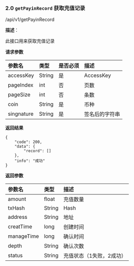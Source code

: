 ### 2.0 `getPayinRecord` 获取充值记录

/api/v1/getPayinRecord

**描述**：

此接口用来获取充值记录

**请求参数**


| 参数名          | 类型     | 是否必须 | 描述   |
| :----------- | :----- | :--- | :--- |
| accessKey | String | 是    | AccessKey |
| pageIndex | int | 否    | 页数 |
| pageSize | int | 否    | 条数 |
| coin | String | 是    | 币种 |
| singnature | String | 是    | 签名后的字符串 |

**返回结果**

```
{
	"code": 200,
	"data": {
		"record": []
	},
	"info": "成功"
}
```

**返回参数**

| 参数名          | 类型   | 描述   |
| :----------- |  :--- | :--- |
| amount | float     | 充值数量 |
| txHash | String     | Hash |
| address | String     | 地址 |
| creatTime | long     | 创建时间 |
| manageTime | long     | 确认时间 |
| depth | String     | 确认次数 |
| status | String     | 充值状态（1失败，2成功） |
